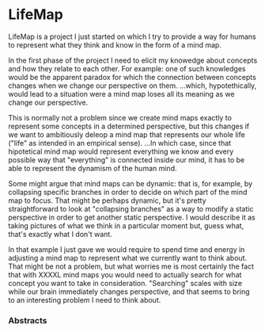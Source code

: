 # LifeMap
LifeMap is a project I just started on which I try to provide a way for humans to represent what they think and know in the form of a mind map. 

In the first phase of the project I need to elicit my knowedge about concepts and how they relate to each other.
For example: one of such knowledges would be the apparent paradox for which the connection between concepts changes when we change our perspective on them.
...which, hypotethically, would lead to a situation were a mind map loses all its meaning as we change our perspective. 

This is normally not a problem since we create mind maps exactly to represent some concepts in a determined perspective, but this changes if we want to ambitiously
deleop a mind map that represents our whole life ("life" as intended in an empirical sense). ...In which case, since that hipotetical mind map would represent 
everything we know and every possible way that "everything" is connected inside our mind, it has to be able to represent the dynamism of the human mind.

Some might argue that mind maps can be dynamic: that is, for example, by collapsing specific branches in order to decide on which part of the mind map to focus. 
That might be perhaps dynamic, but it's pretty straightforward to look at "collapsing branches" as a way to modify a static perspective in order to get another
static perspective. I would describe it as taking pictures of what we think in a particular moment but, guess what, that's exactly what I don't want. 

In that example I just gave we would require to spend time and energy in adjusting a mind map to represent what we currently want to think about. 
That might be not a problem, but what worries me is most certainly the fact that with XXXXL mind maps you would need to actually search for what concept you want
to take in consideration. 
"Searching" scales with size while our brain immediately changes perspective, and that seems to bring to an interesting problem I need to think about. 


###   Abstracts

